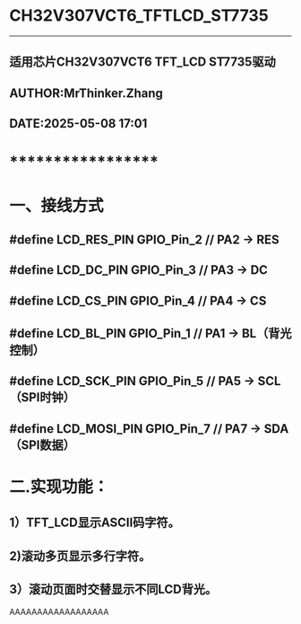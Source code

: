 # CH32V307VCT6_TFTLCD_ST7735
*****************
## 适用芯片CH32V307VCT6 TFT_LCD ST7735驱动

## AUTHOR:MrThinker.Zhang
## DATE:2025-05-08 17:01

# *****************
# 一、接线方式
## #define LCD_RES_PIN GPIO_Pin_2   // PA2 -> RES
## #define LCD_DC_PIN GPIO_Pin_3    // PA3 -> DC
## #define LCD_CS_PIN GPIO_Pin_4    // PA4 -> CS
## #define LCD_BL_PIN GPIO_Pin_1    // PA1 -> BL（背光控制）
## #define LCD_SCK_PIN GPIO_Pin_5   // PA5 -> SCL（SPI时钟）
## #define LCD_MOSI_PIN GPIO_Pin_7  // PA7 -> SDA（SPI数据）
# 二.实现功能：
## 1）TFT_LCD显示ASCII码字符。
## 2)滚动多页显示多行字符。
## 3）滚动页面时交替显示不同LCD背光。
AAAAAAAAAAAAAAAAAA
